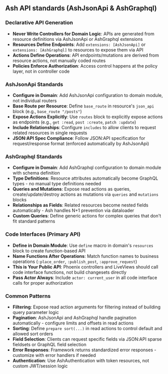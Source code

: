 ## Ash API standards (AshJsonApi & AshGraphql)

### Declarative API Generation

- **Never Write Controllers for Domain Logic**: APIs are generated from resource definitions via AshJsonApi or AshGraphql extensions
- **Resources Define Endpoints**: Add `extensions: [AshJsonApi]` or `extensions: [AshGraphql]` to resources to expose them via API
- **Actions Define Operations**: API endpoints/mutations are derived from resource actions, not manually coded routes
- **Policies Enforce Authorization**: Access control happens at the policy layer, not in controller code

### AshJsonApi Standards

- **Configure in Domain**: Add AshJsonApi configuration to domain module, not individual routers
- **Base Route per Resource**: Define `base_route` in resource's `json_api` block (e.g., `base_route "/posts"`)
- **Expose Actions Explicitly**: Use `routes` block to explicitly expose actions as endpoints (e.g., `get :read`, `post :create`, `patch :update`)
- **Include Relationships**: Configure `includes` to allow clients to request related resources in single requests
- **JSON:API Spec Compliance**: Follow JSON:API specification for request/response format (enforced automatically by AshJsonApi)

### AshGraphql Standards

- **Configure in Domain**: Add AshGraphql configuration to domain module with schema definition
- **Type Definitions**: Resource attributes automatically become GraphQL types - no manual type definitions needed
- **Queries and Mutations**: Expose read actions as queries, create/update/destroy actions as mutations via `queries` and `mutations` blocks
- **Relationships as Fields**: Related resources become nested fields automatically - Ash handles N+1 prevention via dataloader
- **Custom Queries**: Define generic actions for complex queries that don't fit standard patterns

### Code Interfaces (Primary API)

- **Define in Domain Module**: Use `define` macro in domain's `resources` block to create function-based API
- **Name Functions After Operations**: Match function names to business operations (`:place_order`, `:publish_post`, `:approve_request`)
- **This is Your Public API**: Phoenix controllers and LiveViews should call code interface functions, not build changesets directly
- **Pass Actor Always**: Include `actor: current_user` in all code interface calls for proper authorization

### Common Patterns

- **Filtering**: Expose read action arguments for filtering instead of building query parameter logic
- **Pagination**: AshJsonApi and AshGraphql handle pagination automatically - configure limits and offsets in read actions
- **Sorting**: Define `prepare sort(...)` in read actions to control default and allowed sort orders
- **Field Selection**: Clients can request specific fields via JSON:API sparse fieldsets or GraphQL field selection
- **Error Responses**: Framework returns standardized error responses - customize with error handlers if needed
- **Authentication**: Use AshAuthentication with token resources, not custom JWT/session logic
